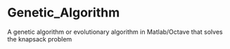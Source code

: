 # Genetic_Algorithm
A genetic algorithm or evolutionary algorithm in Matlab/Octave that solves the knapsack problem
